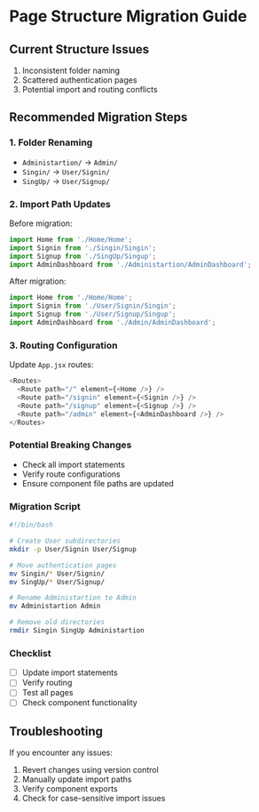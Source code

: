 # Page Structure Migration Guide

## Current Structure Issues
1. Inconsistent folder naming
2. Scattered authentication pages
3. Potential import and routing conflicts

## Recommended Migration Steps

### 1. Folder Renaming
- `Administartion/` → `Admin/`
- `Singin/` → `User/Signin/`
- `SingUp/` → `User/Signup/`

### 2. Import Path Updates
Before migration:
```javascript
import Home from './Home/Home';
import Signin from './Singin/Singin';
import Signup from './SingUp/Singup';
import AdminDashboard from './Administartion/AdminDashboard';
```

After migration:
```javascript
import Home from './Home/Home';
import Signin from './User/Signin/Singin';
import Signup from './User/Signup/Singup';
import AdminDashboard from './Admin/AdminDashboard';
```

### 3. Routing Configuration
Update `App.jsx` routes:
```javascript
<Routes>
  <Route path="/" element={<Home />} />
  <Route path="/signin" element={<Signin />} />
  <Route path="/signup" element={<Signup />} />
  <Route path="/admin" element={<AdminDashboard />} />
</Routes>
```

### Potential Breaking Changes
- Check all import statements
- Verify route configurations
- Ensure component file paths are updated

### Migration Script
```bash
#!/bin/bash

# Create User subdirectories
mkdir -p User/Signin User/Signup

# Move authentication pages
mv Singin/* User/Signin/
mv SingUp/* User/Signup/

# Rename Administartion to Admin
mv Administartion Admin

# Remove old directories
rmdir Singin SingUp Administartion
```

### Checklist
- [ ] Update import statements
- [ ] Verify routing
- [ ] Test all pages
- [ ] Check component functionality

## Troubleshooting
If you encounter any issues:
1. Revert changes using version control
2. Manually update import paths
3. Verify component exports
4. Check for case-sensitive import issues 